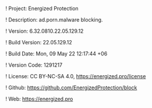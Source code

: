 ! Project: Energized Protection

! Description: ad.porn.malware blocking.

! Version: 6.32.0810.22.05.129.12

! Build Version: 22.05.129.12

! Build Date: Mon, 09 May 22 12:17:44 +06

! Version Code: 1291217

! License: CC BY-NC-SA 4.0, https://energized.pro/license

! Github: https://github.com/EnergizedProtection/block

! Web: https://energized.pro
